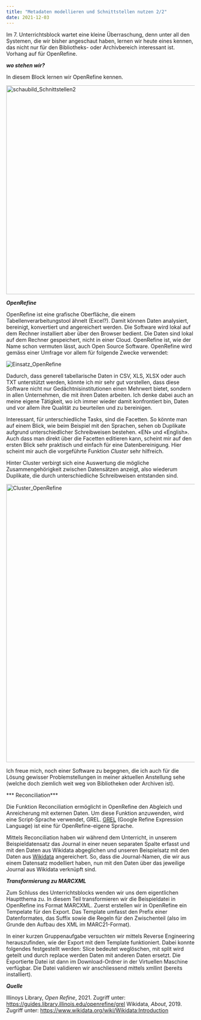 ```yaml
---
title: "Metadaten modellieren und Schnittstellen nutzen 2/2"
date: 2021-12-03
---
```


Im 7. Unterrichtsblock wartet eine kleine Überraschung, denn unter all den Systemen, die wir bisher angeschaut haben, lernen wir heute eines kennen, das nicht nur für den Bibliotheks- oder Archivbereich interessant ist. Vorhang auf für OpenRefine.

***wo stehen wir?***

In diesem Block lernen wir OpenRefine kennen. 

<img width="557" alt="schaubild_Schnittstellen2" src="https://user-images.githubusercontent.com/74451681/151697220-cf0fd097-37fa-4563-8f42-8fb9f4b59852.png">

***OpenRefine***

OpenRefine ist eine grafische Oberfläche, die einem Tabellenverarbeitungstool ähnelt (Excel?). Damit können Daten analysiert, bereinigt, konvertiert und angereichert werden. Die Software wird lokal auf dem Rechner installiert aber über den Browser bedient. Die Daten sind lokal auf dem Rechner gespeichert, nicht in einer Cloud. OpenRefine ist, wie der Name schon vermuten lässt, auch Open Source Software. 
OpenRefine wird gemäss einer Umfrage vor allem für folgende Zwecke verwendet:

![Einsatz_OpenRefine](https://user-images.githubusercontent.com/74451681/151713563-1fb1dfea-4924-4a0c-8511-91ec3807c9ed.png)

Dadurch, dass generell tabellarische Daten in CSV, XLS, XLSX oder auch TXT unterstützt werden, könnte ich mir sehr gut vorstellen, dass diese Software nicht nur Gedächtnisinstitutionen einen Mehrwert bietet, sondern in allen Unternehmen, die mit ihren Daten arbeiten. Ich denke dabei auch an meine eigene Tätigkeit, wo ich immer wieder damit konfrontiert bin, Daten und vor allem ihre Qualität zu beurteilen und zu bereinigen. 

Interessant, für unterschiedliche Tasks, sind die Facetten. So könnte man auf einem Blick, wie beim Beispiel mit den Sprachen, sehen ob Duplikate aufgrund unterschiedlicher Schreibweisen bestehen. «EN» und «English». Auch dass man direkt über die Facetten editieren kann, scheint mir auf den ersten Blick sehr praktisch und einfach für eine Datenbereinigung. Hier scheint mir auch die vorgeführte Funktion *Cluster* sehr hilfreich. 

Hinter Cluster verbirgt sich eine Auswertung die mögliche Zusammengehörigkeit zwischen Datensätzen anzeigt, also wiederum Duplikate, die durch unterschiedliche Schreibweisen entstanden sind. 

<img width="742" alt="Cluster_OpenRefine" src="https://user-images.githubusercontent.com/74451681/151713576-ebd04f3f-ebc0-4a89-964f-d31da3c108ce.PNG">

Ich freue mich, noch einer Software zu begegnen, die ich auch für die Lösung gewisser Problemstellungen in meiner aktuellen Anstellung sehe (welche doch ziemlich weit weg von Bibliotheken oder Archiven ist). 

*** Reconciliation***

Die Funktion Reconciliation ermöglicht in OpenRefine den Abgleich und Anreicherung mit externen Daten. Um diese Funktion anzuwenden, wird eine Script-Sprache verwendet, GREL. 
<a href='https://guides.library.illinois.edu/openrefine/grel'>GREL</a> (Google Refine Expression Language) ist eine für OpenRefine-eigene Sprache. 

Mittels Reconciliation haben wir während dem Unterricht, in unserem Beispieldatensatz das Journal in einer neuen separaten Spalte erfasst und mit den Daten aus Wikidata abgeglichen und unseren Beispielsatz mit den Daten aus <a href='https://www.wikidata.org/wiki/Wikidata:Introduction'>Wikidata</a> angereichert. So, dass die Journal-Namen, die wir aus einem Datensatz modelliert haben, nun mit den Daten über das jeweilige Journal aus Wikidata verknüpft sind. 

***Transformierung zu MARCXML***

Zum Schluss des Unterrichtsblocks wenden wir uns dem eigentlichen Hauptthema zu. In diesem Teil transformieren wir die Beispieldatei in OpenRefine ins Format MARCXML.
Zuerst erstellen wir in OpenRefine ein Tempelate für den Export. Das Template umfasst den Prefix einer Datenformates, das Suffix sowie die Regeln für den Zwischenteil (also im Grunde den Aufbau des XML im MARC21-Format). 

In einer kurzen Gruppenaufgabe versuchten wir mittels Reverse Engineering herauszufinden, wie der Export mit dem Template funktioniert. Dabei konnte folgendes festgestellt werden: Slice bedeutet weglöschen, mit split wird geteilt und durch replace werden Daten mit anderen Daten ersetzt. 
Die Exportierte Datei ist dann im Download-Ordner in der Virtuellen Maschine verfügbar. Die Datei validieren wir anschliessend mittels xmllint (bereits installiert).

***Quelle***

Illinoys Library, *Open Refine*, 2021. Zugriff unter: https://guides.library.illinois.edu/openrefine/grel
Wikidata, *About*, 2019. Zugriff unter: https://www.wikidata.org/wiki/Wikidata:Introduction

